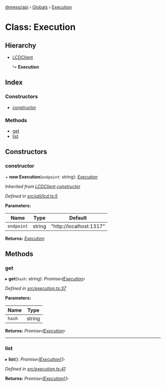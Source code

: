 [@mesg/api](../README.md) › [Globals](../globals.md) › [Execution](execution.md)

# Class: Execution

## Hierarchy

* [LCDClient](lcdclient.md)

  ↳ **Execution**

## Index

### Constructors

* [constructor](execution.md#constructor)

### Methods

* [get](execution.md#get)
* [list](execution.md#list)

## Constructors

###  constructor

\+ **new Execution**(`endpoint`: string): *[Execution](execution.md)*

*Inherited from [LCDClient](lcdclient.md).[constructor](lcdclient.md#constructor)*

*Defined in [src/util/lcd.ts:5](https://github.com/mesg-foundation/js-sdk/blob/d03eddc/packages/api/src/util/lcd.ts#L5)*

**Parameters:**

Name | Type | Default |
------ | ------ | ------ |
`endpoint` | string | "http://localhost:1317" |

**Returns:** *[Execution](execution.md)*

## Methods

###  get

▸ **get**(`hash`: string): *Promise‹[IExecution](../globals.md#iexecution)›*

*Defined in [src/execution.ts:37](https://github.com/mesg-foundation/js-sdk/blob/d03eddc/packages/api/src/execution.ts#L37)*

**Parameters:**

Name | Type |
------ | ------ |
`hash` | string |

**Returns:** *Promise‹[IExecution](../globals.md#iexecution)›*

___

###  list

▸ **list**(): *Promise‹[IExecution](../globals.md#iexecution)[]›*

*Defined in [src/execution.ts:41](https://github.com/mesg-foundation/js-sdk/blob/d03eddc/packages/api/src/execution.ts#L41)*

**Returns:** *Promise‹[IExecution](../globals.md#iexecution)[]›*
